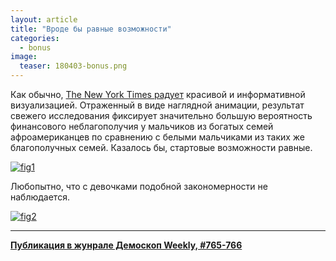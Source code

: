 ```yaml
---
layout: article
title: "Вроде бы равные возможности"
categories: 
  - bonus
image:
  teaser: 180403-bonus.png
---
```


Как обычно, [The New York Times радует][nyt] красивой и информативной визуализацией. Отраженный в виде наглядной анимации, результат свежего исследования фиксирует значительно большую вероятность финансового неблагополучия у мальчиков из богатых семей афроамериканцев по сравнению с белыми мальчиками из таких же благополучных семей. Казалось бы, стартовые возможности равные.

[![fig1][f1]][f1]  

Любопытно, что с девочками подобной закономерности не наблюдается.

[![fig2][f2]][f2]  

[f1]: /dem-digest/images/2018/765-fig-bonus-01.png
[f2]: /dem-digest/images/2018/765-fig-bonus-02.png

[nyt]: https://www.nytimes.com/interactive/2018/03/19/upshot/race-class-white-and-black-men.html

***
**[Публикация в жунрале Демоскоп Weekly, #765-766](http://demoscope.ru/weekly/2018/0765/digest03.php)**  

